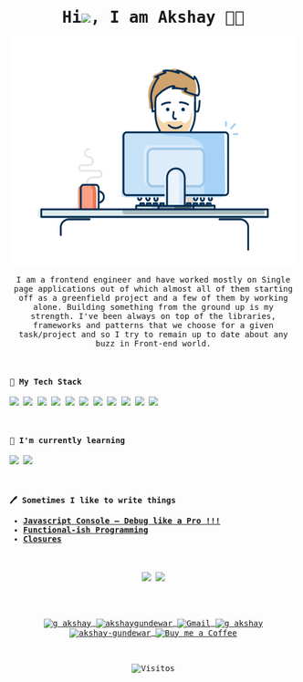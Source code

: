 <samp>
<h1 align='center'> Hi<img src="https://github.com/TheDudeThatCode/TheDudeThatCode/blob/master/Assets/Hi.gif" width="29px">, I am Akshay 👨‍💻</h1>

<p align='center'>
 <img src="./coder.webp" alt="Coder GIF" width="500" height="400">
</p>


<p align='center'>
I am a frontend engineer and have worked mostly on Single page applications out of which almost all of them starting off as a greenfield project and a few of them by working alone. Building something from the ground up is my strength. I've been always on top of the libraries, frameworks and patterns that we choose for a given task/project and so I try to remain up to date about any buzz in Front-end world.
</p>

<br/>

<div align='left'>
<h4> 🔭 My Tech Stack</h4>
<p align='left'>
  <img src="https://img.shields.io/badge/-JavaScript-%23F7DF1C?style=flat-square&logo=javascript&logoColor=000000&labelColor=%23F7DF1C&color=%23FFCE5A" />
  <img src="https://img.shields.io/badge/-React-%23282C34?style=flat-square&logo=react" />
  <img src="https://img.shields.io/badge/-Sass-%23CC6699?style=flat-square&logo=sass&logoColor=ffffff" />
  <img src="https://img.shields.io/badge/node.js%20-%23339933.svg?&style=flat-squar&logo=node.js&logoColor=white" />
  <img src="https://img.shields.io/badge/-HTML5-%23E44D27?style=flat-square&logo=html5&logoColor=ffffff" />
  <img src="https://img.shields.io/badge/-CSS3-%231572B6?style=flat-square&logo=css3" />
  <img src="https://img.shields.io/badge/jquery%20-%230769ad.svg?&style=flat-squar&logo=jquery&logoColor=white" />
  <img src="https://img.shields.io/badge/-Webpack-%232C3A42?style=flat-square&logo=webpack" />
  <img src="https://img.shields.io/badge/-ESLint-%234B32C3?style=flat-square&logo=eslint" />
  <img src="https://img.shields.io/badge/-Git-%23F05032?style=flat-square&logo=git&logoColor=%23ffffff" />
  <img src="https://img.shields.io/badge/-VSCode-%23007ACC?style=flat-square&logo=visual-studio-code" />
</p>

<br/>
<h4>🌱 I'm currently learning</h4>

<p align='left'>
  <img src="https://img.shields.io/badge/flutter%20-%234d97ff.svg?&style=flat-squar&logo=flutter&logoColor=white" />
  <img src="https://img.shields.io/badge/dart%20-%230769ad.svg?&style=flat-squar&logo=dart&logoColor=white" />
</p>

<br/>
<p align='left'>
<h4>🖊 Sometimes I like to write things
<ul>
    <li>
    <a href="https://medium.com/the-sixt-india-blog/js-console-api-f62db2bbadad">Javascript Console — Debug like a Pro !!!</a>
    </li>
    <li>
    <a href="https://medium.com/the-sixt-india-blog/functional-ish-programming-here-i-come-part-1-7f209148ff4b">Functional-ish Programming</a>
    </li>
    <li>
    <a href="https://medium.com/the-sixt-india-blog/closures-the-building-blocks-of-modern-javascript-14f09f1b420">Closures</a>
    </li>
</ul>
</h4>
</p>

</div>
<br/>

<p align="center">
  <img src="https://github-readme-stats.vercel.app/api?username=g-akshay&theme=dracula&show_icons=true&hide=contribs,prs">
  <img src="https://github-readme-stats.vercel.app/api/top-langs/?username=g-akshay&show_icons=true&theme=dracula&layout=compact">
</p>
 
<br/>
<br/>

<p align="center">
<a href="https://twitter.com/g_akshay" target="_blank">
  <img align="center" src="https://cdn.jsdelivr.net/npm/simple-icons@3.0.1/icons/twitter.svg" alt="g_akshay" height="20" width="20" />
</a>
<a href="https://linkedin.com/in/akshaygundewar" target="_blank">
  <img align="center" src="https://cdn.jsdelivr.net/npm/simple-icons@3.0.1/icons/linkedin.svg" alt="akshaygundewar" height="20" width="20" />
</a>
<a href="mailto:g.akshayp@gmail.com?subject=Hi%20Akshay">
  <img align="center" alt="Gmail" width="22px" src="https://cdn.jsdelivr.net/npm/simple-icons@3.0.1/icons/gmail.svg" />
</a>
<a href="https://medium.com/@g_akshay" target="_blank">
  <img align="center" src="https://cdn.jsdelivr.net/npm/simple-icons@3.0.1/icons/medium.svg" alt="g_akshay" height="20" width="20" />
</a>
<a href="https://stackoverflow.com/users/2520254/akshay-gundewar" target="_blank">
  <img align="center" src="https://cdn.jsdelivr.net/npm/simple-icons@3.0.1/icons/stackoverflow.svg" alt="akshay-gundewar" height="20" width="20" />
</a>
<a href="https://www.buymeacoffee.com/g1MV0sQmH">
  <img align="center" alt="Buy me a Coffee" width="22px" src="https://cdn.jsdelivr.net/npm/simple-icons@3.0.1/icons/buymeacoffee.svg" />
</a>

</p>

<br/>

<p align="center">
  <img align="center" alt="Visitos" width="100px" src="https://visitor-badge.glitch.me/badge?page_id=page.id" />
</p>


</samp>
